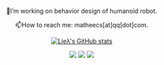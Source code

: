 <div id="title" align=center>
🔭I’m working on behavior design of humanoid robot.

📫How to reach me: matheecs[at]qq[dot]com.

[![Lieλ's GitHub stats](https://github-readme-stats.vercel.app/api?username=matheecs)](https://github.com/anuraghazra/github-readme-stats)

![](https://img.shields.io/badge/code-C++|Python|CMake-red)
![](https://img.shields.io/badge/tool-Pinocchio|CasADi|MeshCat|Drake-green)
![](https://img.shields.io/badge/love-Ann|Reading|Design|Math|Physics-blue)
</div>
